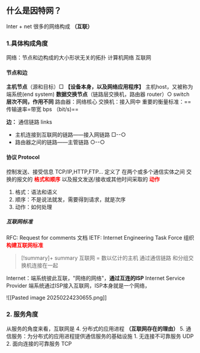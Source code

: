 ## 什么是因特网？
Inter + net 很多的网络构成 **（互联）** 
### 1.具体构成角度
网络：节点和边构成的大小形状无关的拓扑
	计算机网络
		互联网
#### 节点和边
**主机节点**（源和目标）□ **【设备本身，以及网络应用程序】**
	主机host，又被称为端系统(end system)
**数据交换节点**（链路层交换机，路由器 router）○ switch 
	**层次不同，作用不同** 
	路由器：网络核心 交换机：接入网中 
	重要的衡量标准：==传输速率=带宽 bps （bit/s)==

**边：** 通信链路 links
- 主机连接到互联网的链路——接入网链路 □--○
- 路由器之间的链路——主管链路 ○--○
#### 协议 Protocol
控制发送、接受信息 
	TCP/IP,HTTP,FTP...
定义了 在两个或多个通信实体之间 交换的报文的 **<font color="#ff0000">格式和顺序</font>**
以及报文发送/接收或其他时间采取的 **<font color="#ff0000">动作</font>**
1. 格式：语法和语义
2. 顺序：不是说法就发，需要得到请求，就是次序
3. 动作：如何处理
##### 互联网标准
RFC: Request for comments 文档
IETF: Internet Engineering Task Force 组织 
**<font color="#ff0000">构建互联网标准</font>**
>[!summary]+ summary
> 互联网 = 数以亿计的主机 通过通信链路 和分组交换机连接在一起  

Internet：端系统彼此互联，"网络的网络"，**通过互连的ISP**  Internet Service Provider
端系统通过ISP接入互联网，ISP本身就是一个网络，

![[Pasted image 20250224230655.png]]

### 2. 服务角度

从服务的角度来看，互联网是
4. 分布式的应用进程 **（互联网存在的理由）**
5. 通信服务：为分布式的应用进程提供通信服务的基础设施
	1. 无连接不可靠服务 UDP
	2. 面向连接的可靠服务 TCP

